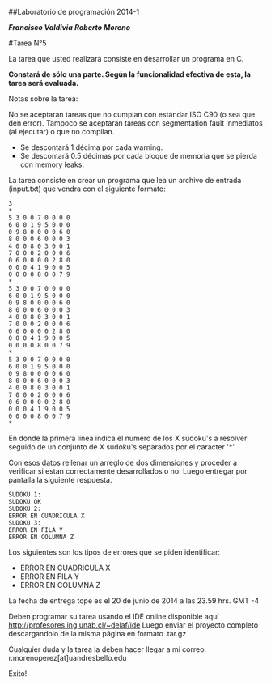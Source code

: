 ##Laboratorio de programación 2014-1

***Francisco Valdivia***
***Roberto Moreno***

#Tarea N°5

La tarea que usted realizará consiste en desarrollar un programa en C.

**Constará de sólo una parte. Según la funcionalidad efectiva de esta, la tarea será evaluada.**

Notas sobre la tarea:

No se aceptaran tareas que no cumplan con estándar ISO C90 (o sea que den error). 
Tampoco se aceptaran tareas con segmentation fault inmediatos (al ejecutar) o que no compilan.
- Se descontará 1 décima por cada warning.
- Se descontará 0.5 décimas por cada bloque de memoria que se pierda con memory leaks.

La tarea consiste en crear un programa que lea un archivo de entrada (input.txt) que vendra con el siguiente formato:
```
3
*
5 3 0 0 7 0 0 0 0 
6 0 0 1 9 5 0 0 0 
0 9 8 0 0 0 0 6 0 
8 0 0 0 6 0 0 0 3 
4 0 0 8 0 3 0 0 1 
7 0 0 0 2 0 0 0 6 
0 6 0 0 0 0 2 8 0 
0 0 0 4 1 9 0 0 5 
0 0 0 0 8 0 0 7 9 
*
5 3 0 0 7 0 0 0 0 
6 0 0 1 9 5 0 0 0 
0 9 8 0 0 0 0 6 0 
8 0 0 0 6 0 0 0 3 
4 0 0 8 0 3 0 0 1 
7 0 0 0 2 0 0 0 6 
0 6 0 0 0 0 2 8 0 
0 0 0 4 1 9 0 0 5 
0 0 0 0 8 0 0 7 9 
*
5 3 0 0 7 0 0 0 0 
6 0 0 1 9 5 0 0 0 
0 9 8 0 0 0 0 6 0 
8 0 0 0 6 0 0 0 3 
4 0 0 8 0 3 0 0 1 
7 0 0 0 2 0 0 0 6 
0 6 0 0 0 0 2 8 0 
0 0 0 4 1 9 0 0 5 
0 0 0 0 8 0 0 7 9 
*
```

En donde la primera linea indica el numero de los X sudoku's a resolver seguido de un conjunto de X sudoku's separados por el caracter '*'

Con esos datos rellenar un arreglo de dos dimensiones y proceder a verificar si estan correctamente desarrollados o no. Luego entregar por pantalla la siguiente respuesta.
```
SUDOKU 1:
SUDOKU OK
SUDOKU 2:
ERROR EN CUADRICULA X
SUDOKU 3:
ERROR EN FILA Y
ERROR EN COLUMNA Z
```

Los siguientes son los tipos de errores que se piden identificar:
* ERROR EN CUADRICULA X
* ERROR EN FILA Y
* ERROR EN COLUMNA Z

La fecha de entrega tope es el 20 de junio de 2014 a las 23.59 hrs. GMT -4

Deben programar su tarea usando el IDE online disponible aquí http://profesores.ing.unab.cl/~delaf/ide
Luego enviar el proyecto completo descargandolo de la misma página en formato .tar.gz

Cualquier duda y la tarea la deben hacer llegar a mi correo:  r.morenoperez[at]uandresbello.edu

Éxito!
